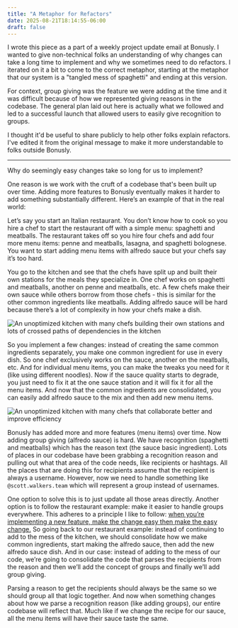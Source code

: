 ```yaml
---
title: "A Metaphor for Refactors"
date: 2025-08-21T18:14:55-06:00
draft: false
---
```


I wrote this piece as a part of a weekly project update email at Bonusly. I wanted to give non-technical folks an understanding of why changes can take a long time to implement and why we sometimes need to do refactors. I iterated on it a bit to come to the correct metaphor, starting at the metaphor that our system is a "tangled mess of spaghetti" and ending at this version.

For context, group giving was the feature we were adding at the time and it was difficult because of how we represented giving reasons in the codebase. The general plan laid out here is actually what we followed and led to a successful launch that allowed users to easily give recognition to groups.

I thought it'd be useful to share publicly to help other folks explain refactors. I've edited it from the original message to make it more understandable to folks outside Bonusly.

---

Why do seemingly easy changes take so long for us to implement?

One reason is we work with the cruft of a codebase that's been built up over time. Adding more features to Bonusly eventually makes it harder to add something substantially different. Here’s an example of that in the real world:

Let’s say you start an Italian restaurant. You don’t know how to cook so you hire a chef to start the restaurant off with a simple menu: spaghetti and meatballs. The restaurant takes off so you hire four chefs and add four more menu items: penne and meatballs, lasagna, and spaghetti bolognese. You want to start adding menu items with alfredo sauce but your chefs say it’s too hard.

You go to the kitchen and see that the chefs have split up and built their own stations for the meals they specialize in. One chef works on spaghetti and meatballs, another on penne and meatballs, etc. A few chefs make their own sauce while others borrow from those chefs - this is similar for the other common ingredients like meatballs. Adding alfredo sauce will be hard because there’s a lot of complexity in how your chefs make a dish.

![An unoptimized kitchen with many chefs building their own stations and lots of crossed paths of dependencies in the kitchen](/static/img/a-metaphor-for-refactors/unoptimized-chef-kitchen.png)

So you implement a few changes: instead of creating the same common ingredients separately, you make one common ingredient for use in every dish. So one chef exclusively works on the sauce, another on the meatballs, etc. And for individual menu items, you can make the tweaks you need for it (like using different noodles). Now if the sauce quality starts to degrade, you just need to fix it at the one sauce station and it will fix it for all the menu items. And now that the common ingredients are consolidated, you can easily add alfredo sauce to the mix and then add new menu items.

![An unoptimized kitchen with many chefs that collaborate better and improve efficiency](/static/img/a-metaphor-for-refactors/optimized-chef-kitchen.png)

Bonusly has added more and more features (menu items) over time. Now adding group giving (alfredo sauce) is hard. We have recognition (spaghetti and meatballs) which has the reason text (the sauce basic ingredient). Lots of places in our codebase have been grabbing a recognition reason and pulling out what that area of the code needs, like recipients or hashtags. All the places that are doing this for recipients assume that the recipient is always a username. However, now we need to handle something like `@scott.walkers.team` which will represent a group instead of usernames.

One option to solve this is to just update all those areas directly. Another option is to follow the restaurant example: make it easier to handle groups everywhere. This adheres to a principle I like to follow: [when you’re implementing a new feature, make the change easy then make the easy change.](https://x.com/KentBeck/status/250733358307500032) So going back to our restaurant example: instead of continuing to add to the mess of the kitchen, we should consolidate how we make common ingredients, start making the alfredo sauce, then add the new alfredo sauce dish. And in our case: instead of adding to the mess of our code, we’re going to consolidate the code that parses the recipients from the reason and then we’ll add the concept of groups and finally we’ll add group giving.

Parsing a reason to get the recipients should always be the same so we should group all that logic together. And now when something changes about how we parse a recognition reason (like adding groups), our entire codebase will reflect that. Much like if we change the recipe for our sauce, all the menu items will have their sauce taste the same.
